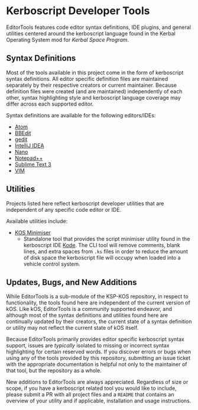 # Kerboscript Developer Tools

EditorTools features code editor syntax definitions, IDE plugins, and general utilities centered around the kerboscript language found in the Kerbal Operating System mod for *Kerbal Space Program*.

## Syntax Definitions

Most of the tools available in this project come in the form of kerboscript syntax definitions.  All editor specific definition files are maintained separately by their respective creators or current maintainer.  Because definition files were created (and are maintained) independently of each other, syntax highlighting style and kerboscript language coverage may differ across each supported editor.

Syntax definitions are available for the following editors/IDEs:
  * [Atom](https://github.com/KSP-KOS/EditorTools/tree/develop/Atom)
  * [BBEdit](https://github.com/KSP-KOS/EditorTools/tree/develop/BBEdit)
  * [gedit](https://github.com/KSP-KOS/EditorTools/tree/develop/Gedit)
  * [IntelliJ IDEA](https://github.com/KSP-KOS/EditorTools/tree/develop/IDEA)
  * [Nano](https://github.com/KSP-KOS/EditorTools/tree/develop/Nano)
  * [Notepad++](https://github.com/KSP-KOS/EditorTools/tree/develop/NotepadPlusPlus)
  * [Sublime Text 3](https://github.com/KSP-KOS/EditorTools/tree/develop/SublimeText3)
  * [VIM](https://github.com/KSP-KOS/EditorTools/tree/develop/VIM)

## Utilities

Projects listed here reflect kerboscript developer utilities that are independent of any specific code editor or IDE.

Available utilities include:
 * [KOS Minimiser](https://github.com/KSP-KOS/EditorTools/tree/develop/kOSMinimiser)
   * Standalone tool that provides the script minimiser utility found in the kerboscript IDE [Kode](https://github.com/KSP-KOS/EditorTools/pull/27).  The CLI tool will remove comments, blank lines, and extra spaces from `.ks` files in order to reduce the amount of disk space the kerboscript file will occupy when loaded into a vehicle control system.

## Updates, Bugs, and New Additions

While EditorTools is a sub-module of the KSP-KOS repository, in respect to functionality, the tools found here are independent of the current version of kOS.  Like kOS, EditorTools is a community supported endeavor, and although most of the syntax definitions and utilities found here are continually updated by their creators, the current state of a syntax definition or utility may not reflect the current state of kOS itself.

Because EditorTools primarily provides editor specific kerboscript syntax support, issues are *typically* isolated to missing or incorrect syntax highlighting for certain reserved words. If you discover errors or bugs when using any of the tools provided by this repository, submitting an issue ticket with the appropriate documentation is helpful not only to the maintainer of that tool, but the repository as a whole.

New additions to EditorTools are always appreciated.  Regardless of size or scope, if you have a kerboscript related tool you would like to include, please submit a PR with all project files and a `README` that contains an overview of your utility and if applicable, installation and usage instructions.


